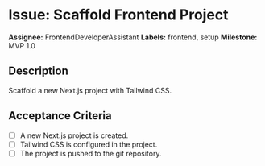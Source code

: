 
# Issue: Scaffold Frontend Project

**Assignee:** FrontendDeveloperAssistant
**Labels:** frontend, setup
**Milestone:** MVP 1.0

## Description

Scaffold a new Next.js project with Tailwind CSS.

## Acceptance Criteria

- [ ] A new Next.js project is created.
- [ ] Tailwind CSS is configured in the project.
- [ ] The project is pushed to the git repository.

